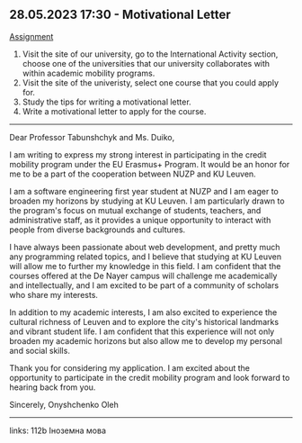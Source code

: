 ## 28.05.2023 17:30 - Motivational Letter

[Assignment](https://classroom.google.com/u/0/c/NTUyMDU3MTE2MzY4/a/NjExMTMyNzM5Njgx/details)

1. Visit the site of our university, go to the International Activity section, choose one of the universities that our university collaborates with within academic mobility programs.
1. Visit the site of the univeristy, select one course that you could apply for.
1. Study the tips for writing a motivational letter.
1. Write a motivational letter to apply for the course.

---

Dear Professor Tabunshchyk and Ms. Duiko,

I am writing to express my strong interest in participating in the credit mobility program under the EU Erasmus+ Program. It would be an honor for me to be a part of the cooperation between NUZP and KU Leuven.

I am a software engineering first year student at NUZP and I am eager to broaden my horizons by studying at KU Leuven. I am particularly drawn to the program's focus on mutual exchange of students, teachers, and administrative staff, as it provides a unique opportunity to interact with people from diverse backgrounds and cultures.

I have always been passionate about web development, and pretty much any programming related topics, and I believe that studying at KU Leuven will allow me to further my knowledge in this field. I am confident that the courses offered at the De Nayer campus will challenge me academically and intellectually, and I am excited to be part of a community of scholars who share my interests.

In addition to my academic interests, I am also excited to experience the cultural richness of Leuven and to explore the city's historical landmarks and vibrant student life. I am confident that this experience will not only broaden my academic horizons but also allow me to develop my personal and social skills.

Thank you for considering my application. I am excited about the opportunity to participate in the credit mobility program and look forward to hearing back from you.

Sincerely,
Onyshchenko Oleh





---

links: 112b Іноземна мова

